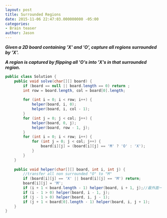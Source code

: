 ```yaml
---
layout: post
title: Surrounded Regions
date: 2015-11-06 22:47:03.000000000 -05:00
categories:
- Brain teaser
author: Jason
---
```

<p><strong><em>Given a 2D board containing 'X' and 'O', capture all regions surrounded by 'X'.</p>

A region is captured by flipping all 'O's into 'X's in that surrounded region.</em></strong></p>
``` java
public class Solution {
    public void solve(char[][] board) {
        if (board == null || board.length == 0) return ;
        int row = board.length, col = board[0].length;
        
        for (int i = 0; i < row; i++) {
            helper(board, i, 0);
            helper(board, i, col - 1);
        }
        for (int j = 0; j < col; j++) {
            helper(board, 0, j);
            helper(board, row - 1, j);
        }
        for (int i = 0; i < row; i++) {
            for (int j = 0; j < col; j++) {
                board[i][j] = (board[i][j] == 'M' ? 'O' : 'X');
            }
        }
    }
    
    public void helper(char[][] board, int i, int j) {
        //transfer all non surrounded "O" to "M"
        if (board[i][j] == 'X' || board[i][j] == 'M') return;
        board[i][j] = 'M';
        if (i + 1 < board.length - 1) helper(board, i + 1, j);//最外面一层就不需要再回去了
        if (i - 1 > 0) helper(board, i - 1, j);
        if (j - 1 > 0) helper(board, i, j - 1);
        if (j + 1 < board[0].length - 1) helper(board, i, j + 1);
    }
}
```

